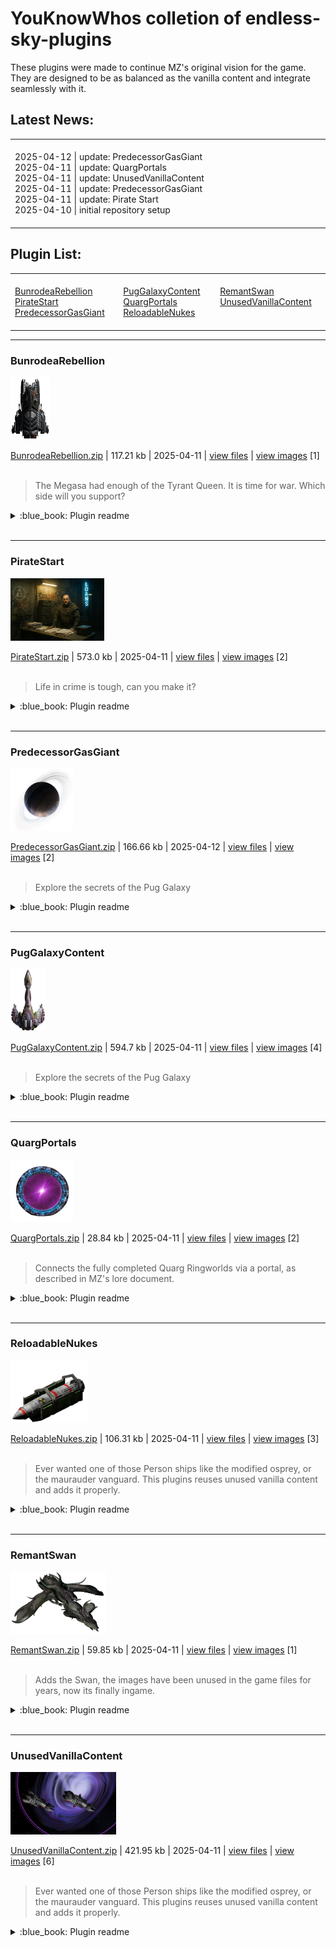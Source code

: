# **YouKnowWhos colletion of endless-sky-plugins**

These plugins were made to continue MZ's original vision for the game. They are designed to be as balanced as the vanilla content and integrate seamlessly with it.

## Latest News:
<table><tr><td><img width="882" height="1"><br>2025-04-12 | update: PredecessorGasGiant<br>
2025-04-11 | update: QuargPortals<br>
2025-04-11 | update: UnusedVanillaContent<br>
2025-04-11 | update: PredecessorGasGiant<br>
2025-04-11 | update: Pirate Start<br>
2025-04-10 | initial repository setup<br>
<img width="882" height="1"><br></td></tr></table>

## Plugin List:<br>
<table><tr valign="top"><td><img width="294" height="1"><br>
<a href="README.md#BunrodeaRebellion">BunrodeaRebellion</a><br>
<a href="README.md#PirateStart">PirateStart</a><br>
<a href="README.md#PredecessorGasGiant">PredecessorGasGiant</a><br>
<img width="294" height="1"><br></td><td><img width="294" height="1"><br>
<a href="README.md#PugGalaxyContent">PugGalaxyContent</a><br>
<a href="README.md#QuargPortals">QuargPortals</a><br>
<a href="README.md#ReloadableNukes">ReloadableNukes</a><br>
<img width="294" height="1"><br></td><td><img width="294" height="1"><br>
<a href="README.md#RemantSwan">RemantSwan</a><br>
<a href="README.md#UnusedVanillaContent">UnusedVanillaContent</a><br>
<img width="294" height="1"><br></td></tr></table>





---

### BunrodeaRebellion

<img src="myplugins/BunrodeaRebellion/icon.png" height="100">

[BunrodeaRebellion.zip](https://github.com/geojak/YouKnowWho-s-ES-Plugins/releases/download/v1.0.0-BunrodeaRebellion/BunrodeaRebellion.zip) | 117.21 kb | 2025-04-11 | [view files](https://github.com/geojak/YouKnowWho-s-ES-Plugins/tree/main/myplugins/BunrodeaRebellion/) | <a href="res/imagemd/BunrodeaRebellion.md">view images</a> [1]<br>
<br>
>The Megasa had enough of the Tyrant Queen. It is time for war. Which side will you support?

<details>
<summary>:blue_book: Plugin readme</summary>
<blockquote>Add a mission that triggers the start of the civil war.

You can choose which side to pick.

All bunrodea planets are now dominatable. do this to get access to their outfitters and shipyards
</blockquote>
</details>

<br>


---

### PirateStart

<img src="myplugins/PirateStart/icon.png" height="100">

[PirateStart.zip](https://github.com/geojak/YouKnowWho-s-ES-Plugins/releases/download/v1.0.0-PirateStart/PirateStart.zip) | 573.0 kb | 2025-04-11 | [view files](https://github.com/geojak/YouKnowWho-s-ES-Plugins/tree/main/myplugins/PirateStart/) | <a href="res/imagemd/PirateStart.md">view images</a> [2]<br>
<br>
>Life in crime is tough, can you make it?
<details>
<summary>:blue_book: Plugin readme</summary>
<blockquote>1. New Pirate Game Start

2. Pirate Rehab Mission chain and Fake Id, 2 ways out of crime
</blockquote>
</details>

<br>


---

### PredecessorGasGiant

<img src="myplugins/PredecessorGasGiant/icon.png" height="100">

[PredecessorGasGiant.zip](https://github.com/geojak/YouKnowWho-s-ES-Plugins/releases/download/v1.0.4-PredecessorGasGiant/PredecessorGasGiant.zip) | 166.66 kb | 2025-04-12 | [view files](https://github.com/geojak/YouKnowWho-s-ES-Plugins/tree/main/myplugins/PredecessorGasGiant/) | <a href="res/imagemd/PredecessorGasGiant.md">view images</a> [2]<br>
<br>
>Explore the secrets of the Pug Galaxy
<details>
<summary>:blue_book: Plugin readme</summary>
<blockquote>Adds some shrouded systems

A new hostile pug faction for you to farm, including its own Arfecta Gaurdian

Adds the stranded, a group of wanderer that refused to go through the Eye millennia ago

All stranded ships are vanilla graphics that had been unused but in he game for years
</blockquote>
</details>

<br>


---

### PugGalaxyContent

<img src="myplugins/PugGalaxyContent/icon.png" height="100">

[PugGalaxyContent.zip](https://github.com/geojak/YouKnowWho-s-ES-Plugins/releases/download/v1.0.0-PugGalaxyContent/PugGalaxyContent.zip) | 594.7 kb | 2025-04-11 | [view files](https://github.com/geojak/YouKnowWho-s-ES-Plugins/tree/main/myplugins/PugGalaxyContent/) | <a href="res/imagemd/PugGalaxyContent.md">view images</a> [4]<br>
<br>
>Explore the secrets of the Pug Galaxy
<details>
<summary>:blue_book: Plugin readme</summary>
<blockquote>Adds some shrouded systems

A new hostile pug faction for you to farm, including its own Arfecta Gaurdian

Adds the stranded, a group of wanderer that refused to go through the Eye millennia ago

All stranded ships are vanilla graphics that had been unused but in he game for years
</blockquote>
</details>

<br>


---

### QuargPortals

<img src="myplugins/QuargPortals/icon.png" height="100">

[QuargPortals.zip](https://github.com/geojak/YouKnowWho-s-ES-Plugins/releases/download/v1.0.1-QuargPortals/QuargPortals.zip) | 28.84 kb | 2025-04-11 | [view files](https://github.com/geojak/YouKnowWho-s-ES-Plugins/tree/main/myplugins/QuargPortals/) | <a href="res/imagemd/QuargPortals.md">view images</a> [2]<br>
<br>
>Connects the fully completed Quarg Ringworlds via a portal, as described in MZ's lore document.
<details>
<summary>:blue_book: Plugin readme</summary>
<blockquote>This plugin adds a portal between the completed Quarg Ringworlds Hevru Hai and Giaru Gegno.

A Quarg Gatesyncher is required to use the portal and is sold by the Quarg for 90 million credits.

All vanilla Quarg ships come with a built-in Gatesyncher integrated into their hulls.
</blockquote>
</details>

<br>


---

### ReloadableNukes

<img src="myplugins/ReloadableNukes/icon.png" height="100">

[ReloadableNukes.zip](https://github.com/geojak/YouKnowWho-s-ES-Plugins/releases/download/v1.0.0-ReloadableNukes/ReloadableNukes.zip) | 106.31 kb | 2025-04-11 | [view files](https://github.com/geojak/YouKnowWho-s-ES-Plugins/tree/main/myplugins/ReloadableNukes/) | <a href="res/imagemd/ReloadableNukes.md">view images</a> [3]<br>
<br>
>Ever wanted one of those Person ships like the modified osprey, or the maurauder vanguard. This plugins reuses unused vanilla content and adds it properly.

<details>
<summary>:blue_book: Plugin readme</summary>
<blockquote>Stats original by Zitchas, rebalanced by me.



Also made the Inhibitor Turret, which is in the game files available (also rebalanced)
</blockquote>
</details>

<br>


---

### RemantSwan

<img src="myplugins/RemantSwan/icon.png" height="100">

[RemantSwan.zip](https://github.com/geojak/YouKnowWho-s-ES-Plugins/releases/download/v1.0.0-RemantSwan/RemantSwan.zip) | 59.85 kb | 2025-04-11 | [view files](https://github.com/geojak/YouKnowWho-s-ES-Plugins/tree/main/myplugins/RemantSwan/) | <a href="res/imagemd/RemantSwan.md">view images</a> [1]<br>
<br>
>Adds the Swan, the images have been unused in the game files for years, now its finally ingame.
<details>
<summary>:blue_book: Plugin readme</summary>
<blockquote>Stats original by Zitchas, rebalanced by me.



Also made the Inhibitor Turret, which is in the game files available (also rebalanced)
</blockquote>
</details>

<br>


---

### UnusedVanillaContent

<img src="myplugins/UnusedVanillaContent/icon.png" height="100">

[UnusedVanillaContent.zip](https://github.com/geojak/YouKnowWho-s-ES-Plugins/releases/download/v1.0.0-UnusedVanillaContent/UnusedVanillaContent.zip) | 421.95 kb | 2025-04-11 | [view files](https://github.com/geojak/YouKnowWho-s-ES-Plugins/tree/main/myplugins/UnusedVanillaContent/) | <a href="res/imagemd/UnusedVanillaContent.md">view images</a> [6]<br>
<br>
>Ever wanted one of those Person ships like the modified osprey, or the maurauder vanguard. This plugins reuses unused vanilla content and adds it properly.

<details>
<summary>:blue_book: Plugin readme</summary>
<blockquote>1. Added unused vanilla ships to the game, you will see a lot more pirate fleet variants: Nighthawk, Waverider, Valkyrie, Modified Osprey, Modified Vanguard

2. This plugin contains Kestrel.Unlocks from zuckung

3. Made New Tibet and Girtarb Tributable

4. The unfettered hai start using their protye weapons Ionic Blaster, Ionic Turret and Ionic Shredder during the wanderer invasion

5. This Plugin reenables Hai Reveal

6. Unfettered start using the modified Ladybug during Hai Reveal

7. You can steal a Unfettered ID by boarding them, which allows you to buy the new prototype weapons

8. You can continue to trade jump drives to the Unfettered even after you helped the Wanderers
</blockquote>
</details>

<br>
